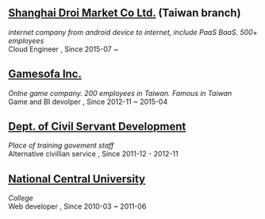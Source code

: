 ## [Shanghai Droi Market Co Ltd.](http://www.droi.com/) (Taiwan branch)
_internet company from android device to internet, include PaaS BaaS. 500+ employees_  
Cloud Engineer , Since 2015-07 ~ 


## [Gamesofa Inc.](http://www.gamesofa.com)
_Onlne game company. 200 employees in Taiwan. Famous in Taiwan_  
Game and BI devolper , Since 2012-11 ~ 2015-04 


## [Dept. of Civil Servant Development](http://dcsd.gov.taipei/)
_Place of training govement staff_  
Alternative civillian service , Since 2011-12 - 2012-11 



## [National Central University](http://www.ncu.edu.tw)
_College_  
Web developer , Since 2010-03 ~ 2011-06  